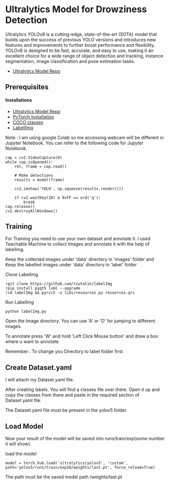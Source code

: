 # Ultralytics Model for Drowziness Detection


Ultralytics YOLOv8 is a cutting-edge, state-of-the-art (SOTA) model that builds upon the success of previous YOLO versions and introduces new features and improvements to further boost performance and flexibility. YOLOv8 is designed to be fast, accurate, and easy to use, making it an excellent choice for a wide range of object detection and tracking, instance segmentation, image classification and pose estimation tasks.


- [ Ultralytics Model Repo ]


## Prerequisites 
#### Installations
- [ Ultralytics Model Repo ]
- [PyTorch Installation]
- [COCO classes]
- [LabellImg]




Note : I am using google Colab so me accessing webcam will be different in Jupyter Notebook. You can refer to the following code for Jupyter Notebook.

```
cap = cv2.VideoCapture(0)
while cap.isOpened():
    ret, frame = cap.read()

    # Make detections
    results = model(frame)

    cv2.imshow('YOLO', np.squeeze(results.render()))

    if cv2.waitKey(10) & 0xFF == ord('q'):
        break
cap.release()
cv2.destroyAllWindows()
```


## Training

For Training you need to use your own dataset and annotate it. 
I used Teachable Machine to collect Images and annotate it with the help of labelImg.

Keep the collected images under 'data' directory in 'images' folder
and Keep the labelled images under 'data' directory in 'label' folder

Clone LabelImg
```
!git clone https://github.com/tzutalin/labelImg
!pip install pyqt5 lxml --upgrade
!cd labelImg && pyrcc5 -o libs/resources.py resources.qrc
```

Run LabelImg
```
python labelImg.py

```

Open the Image directory. You can use 'A' or 'D' for jumping to different images.

To annotate press 'W' and hold 'Left Click Mouse button' and draw a box where u want to annotate

Remember : To change you Directory to label folder first

## Create Dataset.yaml

I will attach my Dataset.yaml file.

After creating labels. You will find a classes file over there. Open it up and copy the classes from there and paste in the required section of Dataset.yaml file.

The Dataset.yaml file must be present in the yolov5 folder.

## Load Model

Now your result of the model will be saved into runs/train/exp(some number it will show).

load the model 

```
model = torch.hub.load('ultralytics/yolov5', 'custom', path='yolov5/runs/train/exp10/weights/last.pt', force_reload=True)

```
The path must be the saved model path /weights/last.pt



[//]: # (These are reference links used in the body of this note and get stripped out when the markdown processor does its job. There is no need to format nicely because it shouldn't be seen. Thanks SO - http://stackoverflow.com/questions/4823468/store-comments-in-markdown-syntax)

   [Ultralytics Model Repo]: <https://github.com/ultralytics/ultralytics>
   [PyTorch Installation]: <https://pytorch.org/get-started/locally/>
   [COCO classes]: <https://gist.github.com/AruniRC/7b3dadd004da04c80198557db5da4bda>
   [LabellImg]: <https://github.com/heartexlabs/labelImg>
 
